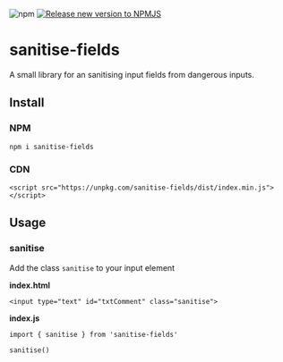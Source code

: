 ![npm](https://img.shields.io/npm/v/sanitise-fields)
[![Release new version to NPMJS](https://github.com/kylescudder/sanitise-fields/actions/workflows/publish.yml/badge.svg)](https://github.com/kylescudder/sanitise-fields/actions/workflows/publish.yml)

# sanitise-fields
A small library for an sanitising input fields from dangerous inputs.

## Install
### NPM
`npm i sanitise-fields`
### CDN
`<script src="https://unpkg.com/sanitise-fields/dist/index.min.js"></script>`

## Usage
### sanitise
Add the class `sanitise` to your input element

**index.html**
```
<input type="text" id="txtComment" class="sanitise">
```
**index.js**
```
import { sanitise } from 'sanitise-fields'

sanitise()
```
